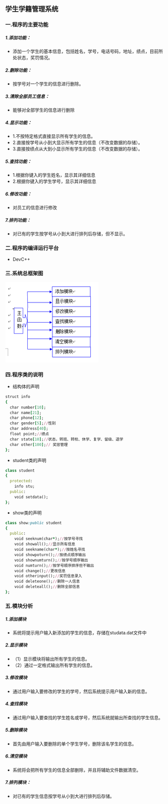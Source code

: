 ## 学生学籍管理系统

### 一.程序的主要功能
##### 1.添加功能：
* 添加一个学生的基本信息，包括姓名，学号，电话号码，地址，绩点，目前所处状态，奖罚情况。
##### 2.删除功能：
* 按学号对一个学生的信息进行删除。
##### 3.清除全部员工信息：
* 能够对全部学生的信息进行删除
##### 4.显示功能：
 * 1.不按特定格式直接显示所有学生的信息。
* 2.直接按学号从小到大显示所有学生的信息（不改变数据的存储）。
* 3.直接按绩点从大到小显示所有学生的信息（不改变数据的存储）。
##### 5.查找功能：
* 1.根据你键入的学生姓名，显示其详细信息
* 2.根据你键入的学生学号，显示其详细信息
##### 6.修改功能：
* 对员工的信息进行修改
##### 7.排列功能：
* 对已有的学生按学号从小到大进行排列后存储，但不显示。

### 二.程序的编译运行平台
* DevC++

 ### 三.系统总框架图
![](https://github.com/Mai-Pu/students-status-management-system/raw/master/pic/1.png)

### 四.程序类的说明
* 结构体的声明
```ruby
struct info   
{
  char number[10];
  char name[21];
  char phone[12];
  char gender[5];//性别
  char address[40];
  float point;//绩点
  char state[10];//状态，转班、转校、休学、复学、留级、退学
  char other[100];// 奖惩管理	
};
```

* student类的声明
```ruby
class student
{
  protected:
    info stu;
  public:
    void setdata();
};
```

* show类的声明
```ruby
class show:public student
{
  public:
    void seeknum(char*);//按学号寻找 
    void showall();//显示所有信息 
    void seekname(char*);//按姓名寻找
    void showpoturn();//按绩点顺序输出 
    void shownumturn();//按学号顺序输出 
    void numturn();//按学号顺序排序但不输出 
    void change();//更改信息 
    void otherinput();//奖罚信息录入 
    void deleteone();//删除一人信息
    void deleteall();//删除全部信息 
};
```
### 五.模块分析
##### 1.添加模块
* 系统将提示用户输入新添加的学生的信息，存储在studata.dat文件中
##### 2.显示模块
* （1）显示模块将输出所有学生的信息。
* （2）通过一定格式输出所有学生的信息。
##### 3.修改模块
* 通过用户输入要修改的学生的学号，然后系统提示用户输入新的信息。
##### 4.查找模块
* 通过用户输入要查找的学生姓名或学号，然后系统就输出所查找的学生信息。
##### 5.删除模块
* 首先由用户输入要删除的单个学生学号，删除该名学生的信息。
##### 6.清空模块
* 系统将会把所有学生的信息全部删除，并且将辅助文件数据清空。
##### 7.排列模块：
* 对已有的学生信息按学号从小到大进行排列后存储。
